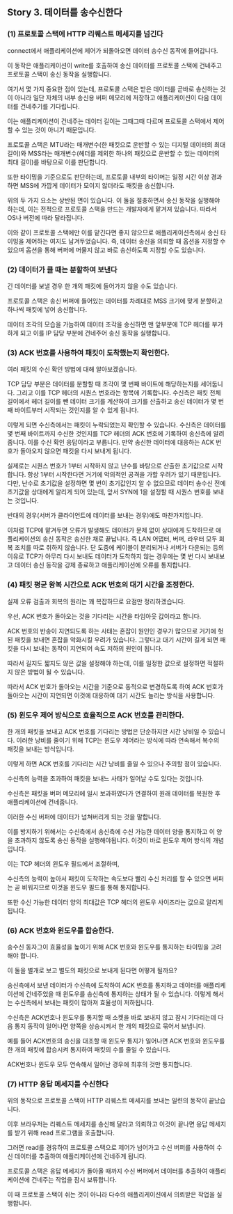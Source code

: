 ## Story 3. 데이터를 송수신한다

### (1) 프로토콜 스택에 HTTP 리퀘스트 메세지를 넘긴다

connect에서 애플리케이션에 제어가 되돌아오면 데이터 송수신 동작에 들어갑니다.

이 동작은 애플리케이션이 write를 호출하여 송신 데이터를 프로토콜 스택에 건네주고 프로토콜 스택이 송신 동작을 실행합니다.

여기서 몇 가지 중요한 점이 있는데, 프로토콜 스택은 받은 데이터를 곧바로 송신하는 것이 아니라 일단 자체의 내부 송신용 버퍼 메모리에 저장하고 애플리케이션이 다음 데이터를 건네주기를 기다립니다.

이는 애플리케이션이 건네주는 데이터 길이는 그때그때 다르며 프로토콜 스택에서 제어할 수 있는 것이 아니기 때문입니다.

프로토콜 스택은 MTU라는 매개변수(한 패킷으로 운반할 수 있는 디지털 데이터의 최대 길이)와 MSS라는 매개변수(헤더를 제외한 하나의 패킷으로 운반할 수 있는 데이터의 최대 길이)를 바탕으로 이를 판단합니다.

또한 타이밍을 기준으로도 판단하는데, 프로토콜 내부의 타이머는 일정 시간 이상 경과하면 MSS에 가깝게 데이터가 모이지 않더라도 패킷을 송신합니다.

위의 두 가지 요소는 상반된 면이 있습니다. 이 둘을 절충하면서 송신 동작을 실행해야 하는데, 이는 전적으로 프로토콜 스택을 만드는 개발자에게 맡겨져 있습니다. 따라서 OS나 버전에 따라 달라집니다.

이와 같이 프로토콜 스택에만 이를 맡긴다면 좋지 않으므로 애플리케이션측에서 송신 타이밍을 제어하는 여지도 남겨두었습니다. 즉, 데이터 송신을 의뢰할 때 옵션을 지정할 수 있으며 옵션을 통해 버퍼에 머물지 않고 바로 송신하도록 지정할 수도 있습니다.

### (2) 데이터가 클 때는 분할하여 보낸다

긴 데이터를 보낼 경우 한 개의 패킷에 들어가지 않을 수도 있습니다.

프로토콜 스택은 송신 버퍼에 들어있는 데이터를 차례대로 MSS 크기에 맞게 분할하고 하나씩 패킷에 넣어 송신합니다.

데이터 조각의 모습을 가늠하여 데이터 조각을 송신하면 맨 앞부분에 TCP 헤더를 부가하게 되고 이를 IP 담당 부분에 건네주어 송신 동작을 실행합니다.

### (3) ACK 번호를 사용하여 패킷이 도착했는지 확인한다.

여러 패킷의 수신 확인 방법에 대해 알아보겠습니다.

TCP 담당 부분은 데이터를 분할할 때 조각이 몇 번째 바이트에 해당하는지를 세어둡니다. 그리고 이를 TCP 헤더의 시퀀스 번호라는 항목에 기록합니다. 수신측은 패킷 전체 길이에서 헤더 길이를 뺀 데이터 크기를 계산하여 크기를 산출하고 송신 데이터가 몇 번째 바이트부터 시작되는 것인지를 알 수 있게 됩니다.

이렇게 되면 수신측에서는 패킷이 누락되었는지 확인할 수 있습니다. 수신측은 데이터를 몇 번째 바이트까지 수신한 것인지를 TCP 헤더의 ACK 번호에 기록하여 송신측에 알려줍니다. 이를 수신 확인 응답이라고 부릅니다. 만약 송신한 데이터에 대응하는 ACK 번호가 돌아오지 않으면 패킷을 다시 보내게 됩니다.

실제로는 시퀀스 번호가 1부터 시작하지 않고 난수를 바탕으로 산출한 초기값으로 시작합니다. 항상 1부터 시작한다면 거기에 악의적인 공격을 가할 우려가 있기 때문입니다. 다만, 난수로 초기값을 설정하면 몇 번이 초기값인지 알 수 없으므로 데이터 송수신 전에 초기값을 상대에게 알리게 되어 있는데, 앞서 SYN에 1을 설정할 때 시퀀스 번호를 보내는 것입니다.

반대의 경우(서버가 클라이언트에 데이터를 보내는 경우)에도 마찬가지입니다.

이처럼 TCP에 맡겨두면 오류가 발생해도 데이터가 문제 없이 상대에게 도착하므로 애플리케이션의 송신 동작은 송신한 채로 끝납니다. 즉 LAN 어댑터, 버퍼, 라우터 모두 회복 조치를 따로 취하지 않습니다. 단 도중에 케이블이 분리되거나 서버가 다운되는 등의 이유로 TCP가 아무리 다시 보내도 데이터가 도착하지 않는 경우에는 몇 번 다시 보내보고 데이터 송신 동작을 강제 종료하고 애플리케이션에 오류를 통지합니다.

### (4) 패킷 평균 왕복 시간으로 ACK 번호의 대기 시간을 조정한다.

실제 오류 검출과 회복의 원리는 꽤 복잡하므로 요점만 정리하겠습니다.

우선, ACK 번호가 돌아오는 것을 기다리는 시간을 타임아웃 값이라고 합니다.

ACK 번호의 반송이 지연되도록 하는 사태는 혼잡이 원인인 경우가 많으므로 거기에 헛된 패킷을 보내면 혼잡을 악화시킬 우려가 있습니다. 그렇다고 대기 시간이 길게 되면 패킷을 다시 보내는 동작이 지연되어 속도 저하의 원인이 됩니다.

따라서 길지도 짧지도 않은 값을 설정해야 하는데, 이를 일정한 값으로 설정하면 적절하지 않은 방법이 될 수 있습니다.

따라서 ACK 번호가 돌아오는 시간을 기준으로 동적으로 변경하도록 하여 ACK 번호가 돌아오는 시간이 지연되면 이것에 대응하여 대기 시간도 늘리는 방식을 사용합니다.

### (5) 윈도우 제어 방식으로 효율적으로 ACK 번호를 관리한다.

한 개의 패킷을 보내고 ACK 번호를 기다리는 방법은 단순하지만 시간 낭비일 수 있습니다. 이러한 낭비를 줄이기 위해 TCP는 윈도우 제어라는 방식에 따라 연속해서 복수의 패킷을 보내는 방식입니다.

이렇게 하면 ACK 번호를 기다리는 시간 낭비를 줄일 수 있으나 주의할 점이 있습니다.

수신측의 능력을 초과하여 패킷을 보내느 사태가 일어날 수도 있다는 것입니다.

수신측은 패킷을 버퍼 메모리에 일시 보과하였다가 연결하여 원래 데이터를 복원한 후 애플리케이션에 건네줍니다.

이러한 수신 버퍼에 데이터가 넘쳐버리게 되는 것을 말합니다.

이를 방지하기 위해서는 수신측에서 송신측에 수신 가능한 데이터 양을 통지하고 이 양을 초과하지 않도록 송신 동작을 실행해야됩니다. 이것이 바로 윈도우 제어 방식의 개념입니다.

이는 TCP 헤더의 윈도우 필드에서 조절하며,

수신측의 능력이 높아서 패킷이 도착하는 속도보다 빨리 수신 처리를 할 수 있으면 버퍼는 곧 비워지므로 이것을 윈도우 필드를 통해 통지합니다.

또한 수신 가능한 데이터 양의 최대값은 TCP 헤더의 윈도우 사이즈라는 값으로 알리게 됩니다.

### (6) ACK 번호와 윈도우를 합승한다.

송수신 동자그이 효율성을 높이기 위해 ACK 번호와 윈도우를 통지하는 타이밍을 고려해야 합니다.

이 둘을 별개로 보고 별도의 패킷으로 보내게 된다면 어떻게 될까요?

송신측에서 보낸 데이터가 수신측에 도착하여 ACK 번호를 통지하고 데이터를 애플리케이션에 건네주었을 때 윈도우를 송신측에 통지하는 상태가 될 수 있습니다. 이렇게 해서는 수신측에서 보내는 패킷이 많아져 효율성이 저하됩니다.

수신측은 ACK번호나 윈도우를 통지할 때 소켓을 바로 보내지 않고 잠시 기다리는데 다음 통지 동작이 일어나면 양쪽을 상승시켜서 한 개의 패킷으로 묶어서 보냅니다.

예를 들어 ACK번호의 송신을 대조할 때 윈도우 통지가 일어나면 ACK 번호와 윈도우를 한 개의 패킷에 합승시켜 통지하여 패킷의 수를 줄일 수 있습니다.

ACK번호나 윈도우 모두 연속해서 일어난 경우에 최후의 것만 통지합니다.

### (7) HTTP 응답 메세지를 수신한다

위의 동작으로 프로토콜 스택이 HTTP 리퀘스트 메세지를 보내는 일련의 동작이 끝났습니다.

이후 브라우저는 리퀘스트 메세지를 송신해 달라고 의뢰하고 이것이 끝나면 응답 메세지를 받기 위해 read 프로그램을 호출합니다.

그러면 read를 경유하여 프로토콜 스택으로 제어가 넘어가고 수신 버퍼를 사용하여 수신 데이터를 추출하여 애플리케이션에 건네주게 됩니다.

프로토콜 스택은 응답 메세지가 돌아올 때까지 수신 버퍼에서 데이터를 추출하여 애플리케이션에 건네주는 작업을 잠시 보류합니다.

이 때 프로토콜 스택이 쉬는 것이 아니라 다수의 애플리케이션에서 의뢰받은 작업을 실행합니다.
